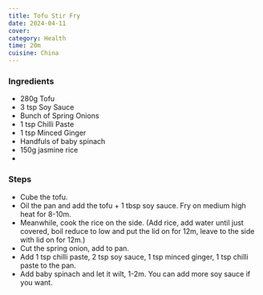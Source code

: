 ```yaml
---
title: Tofu Stir Fry
date: 2024-04-11
cover: 
category: Health
time: 20m
cuisine: China
---
```


### Ingredients
- 280g Tofu
- 3 tsp Soy Sauce
- Bunch of Spring Onions
- 1 tsp Chilli Paste
- 1 tsp Minced Ginger
- Handfuls of baby spinach
- 150g jasmine rice
- 
### Steps
- Cube the tofu.
- Oil the pan and add the tofu + 1 tbsp soy sauce. Fry on medium high heat for 8-10m.
- Meanwhile, cook the rice on the side. (Add rice, add water until just covered, boil reduce to low and put the lid on for 12m, leave to the side with lid on for 12m.)
- Cut the spring onion, add to pan.
- Add 1 tsp chilli paste, 2 tsp soy sauce, 1 tsp minced ginger, 1 tsp chilli paste to the pan.
- Add baby spinach and let it wilt, 1-2m. You can add more soy sauce if you want.

